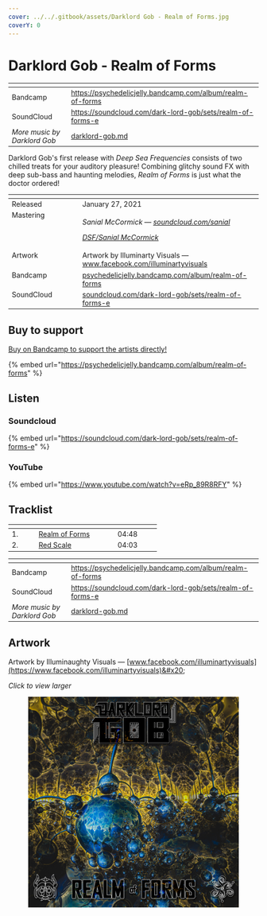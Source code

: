 ```yaml
---
cover: ../../.gitbook/assets/Darklord Gob - Realm of Forms.jpg
coverY: 0
---
```


# Darklord Gob - Realm of Forms

<table data-view="cards"><thead><tr><th></th><th data-hidden data-card-target data-type="content-ref"></th></tr></thead><tbody><tr><td>Bandcamp</td><td><a href="https://psychedelicjelly.bandcamp.com/album/realm-of-forms">https://psychedelicjelly.bandcamp.com/album/realm-of-forms</a></td></tr><tr><td>SoundCloud</td><td><a href="https://soundcloud.com/dark-lord-gob/sets/realm-of-forms-e">https://soundcloud.com/dark-lord-gob/sets/realm-of-forms-e</a></td></tr><tr><td><em>More music by Darklord Gob</em></td><td><a href="../../artists/music/darklord-gob.md">darklord-gob.md</a></td></tr></tbody></table>

Darklord Gob's first release with _Deep Sea Frequencies_ consists of two chilled treats for your auditory pleasure! Combining glitchy sound FX with deep sub-bass and haunting melodies, _Realm of Forms_ is just what the doctor ordered!

<table data-header-hidden><thead><tr><th width="128" valign="top"></th><th></th></tr></thead><tbody><tr><td valign="top">Released</td><td>January 27, 2021</td></tr><tr><td valign="top">Mastering</td><td><p><em>Sanial McCormick —</em> <a href="https://soundcloud.com/sanial"><em>soundcloud.com/sanial</em></a> </p><p><a href="../../artists/mastering/sanial-mccormick.md"><em>DSF/Sanial McCormick</em></a> </p></td></tr><tr><td valign="top">Artwork</td><td>Artwork by Illuminarty Visuals — <a href="https://www.facebook.com/illuminartyvisuals">www.facebook.com/illuminartyvisuals</a> </td></tr><tr><td valign="top">Bandcamp</td><td><a href="https://psychedelicjelly.bandcamp.com/album/realm-of-forms">psychedelicjelly.bandcamp.com/album/realm-of-forms</a> </td></tr><tr><td valign="top">SoundCloud</td><td><a href="https://soundcloud.com/dark-lord-gob/sets/realm-of-forms-e">soundcloud.com/dark-lord-gob/sets/realm-of-forms-e</a></td></tr></tbody></table>

## Buy to support

[Buy on Bandcamp to support the artists directly!](https://psychedelicjelly.bandcamp.com/album/realm-of-forms)&#x20;

{% embed url="https://psychedelicjelly.bandcamp.com/album/realm-of-forms" %}

## Listen

### Soundcloud

{% embed url="https://soundcloud.com/dark-lord-gob/sets/realm-of-forms-e" %}

### YouTube

{% embed url="https://www.youtube.com/watch?v=eRp_89R8RFY" %}

## Tracklist

<table data-header-hidden><thead><tr><th width="40"></th><th width="145"></th><th width="72"></th></tr></thead><tbody><tr><td>1.</td><td><a href="https://psychedelicjelly.bandcamp.com/track/realm-of-forms">Realm of Forms</a> </td><td>04:48</td></tr><tr><td>2.</td><td><a href="https://psychedelicjelly.bandcamp.com/track/red-scale">Red Scale</a> </td><td>04:03</td></tr></tbody></table>

<table data-view="cards"><thead><tr><th></th><th data-hidden data-card-target data-type="content-ref"></th></tr></thead><tbody><tr><td>Bandcamp</td><td><a href="https://psychedelicjelly.bandcamp.com/album/realm-of-forms">https://psychedelicjelly.bandcamp.com/album/realm-of-forms</a></td></tr><tr><td>SoundCloud</td><td><a href="https://soundcloud.com/dark-lord-gob/sets/realm-of-forms-e">https://soundcloud.com/dark-lord-gob/sets/realm-of-forms-e</a></td></tr><tr><td><em>More music by Darklord Gob</em></td><td><a href="../../artists/music/darklord-gob.md">darklord-gob.md</a></td></tr></tbody></table>

## Artwork

Artwork by Illuminaughty Visuals — [www.facebook.com/illuminartyvisuals](https://www.facebook.com/illuminartyvisuals)&#x20;

_Click to view larger_

<figure><img src="../../.gitbook/assets/Darklord Gob - Realm of Forms.jpg" alt=""><figcaption></figcaption></figure>
